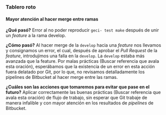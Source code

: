 ### Tablero roto


#### Mayor atención al hacer merge entre ramas

**¿Qué pasó?** Error al no poder reproducir `geci- test make` después de unir un _feature_ a la rama develop.

**¿Cómo pasó?** Al hacer merge de la `develop` hacia una _feature_ nos llevamos y consignamos un error, el cual, después de aprobar el _Pull Request_ de la _feature_, introdujimos una falla en la `develop`. La `develop` estaba más avanzada que la feature. Por malas prácticas (Buscar referencia que avala esta oración), esperábamos que la existencia de un error en esta acción fuera delatado por Git, por lo que, no revisamos detalladamente los pipelines de Bitbucket al hacer merge entre las ramas.

**¿Cuáles son las acciones que tomaremos para evitar que pase en el futuro?** Aplicar correctamente las buenas prácticas (Buscar referencia que avala esta oración) de flujo de trabajo, sin esperar que Git trabaje de manera infalible y con mayor atención en los resultados de _pipelines_ de Bitbucket.
